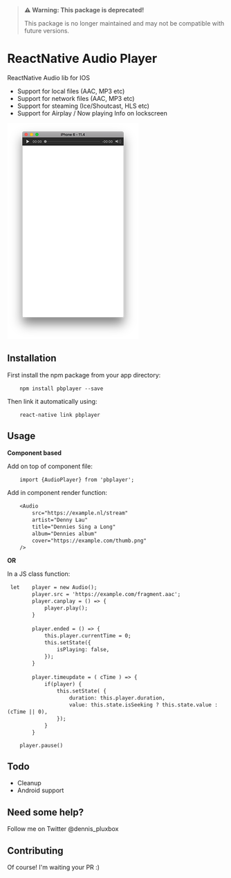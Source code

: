 > **⚠️ Warning: This package is deprecated!**
> 
> This package is no longer maintained and may not be compatible with future versions.

# ReactNative Audio Player #

ReactNative Audio lib for IOS

- Support for local files (AAC, MP3 etc)
- Support for network files (AAC, MP3 etc)
- Support for steaming (Ice/Shoutcast, HLS etc) 
- Support for Airplay / Now playing Info on lockscreen 


![iOS example comonent player](./docs/component-player-sm.png)


## Installation ##

First install the npm package from your app directory:

```
    npm install pbplayer --save
```

Then link it automatically using:

```
    react-native link pbplayer
```


## Usage ##

**Component based**

Add on top of component file:

```
    import {AudioPlayer} from 'pbplayer';
```


Add in component render function:

```
    <Audio 
        src="https://example.nl/stream" 
        artist="Denny Lau"
        title="Dennies Sing a Long"
        album="Dennies album"
        cover="https://example.com/thumb.png"
    />
```

**OR**

In a JS class function:

```
 let    player = new Audio();
        player.src = 'https://example.com/fragment.aac';
        player.canplay = () => {
            player.play();
        }
            
        player.ended = () => {
            this.player.currentTime = 0;
            this.setState({
                isPlaying: false,
            });
        }
        
        player.timeupdate = ( cTime ) => {
            if(player) {
                this.setState( {
                    duration: this.player.duration,
                    value: this.state.isSeeking ? this.state.value : (cTime || 0),
                });
            }
        }
```


```
    player.pause() 
```

## Todo ##
- Cleanup
- Android support

## Need some help? ##
Follow me on Twitter @dennis_pluxbox


## Contributing ##
Of course! I'm waiting your PR :) 



